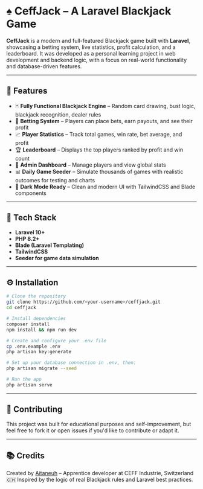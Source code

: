 # ♠️ CeffJack – A Laravel Blackjack Game

**CeffJack** is a modern and full-featured Blackjack game built with **Laravel**, showcasing a betting system, live statistics, profit calculation, and a leaderboard. It was developed as a personal learning project in web development and backend logic, with a focus on real-world functionality and database-driven features.

---

## 🚀 Features

- 🃏 **Fully Functional Blackjack Engine** – Random card drawing, bust logic, blackjack recognition, dealer rules
- 💸 **Betting System** – Players can place bets, earn payouts, and see their profit
- 📈 **Player Statistics** – Track total games, win rate, bet average, and profit
- 🏆 **Leaderboard** – Displays the top players ranked by profit and win count
- 🔐 **Admin Dashboard** – Manage players and view global stats
- 📊 **Daily Game Seeder** – Simulate thousands of games with realistic outcomes for testing and charts
- 🌙 **Dark Mode Ready** – Clean and modern UI with TailwindCSS and Blade components

---

## 🧰 Tech Stack

- **Laravel 10+**
- **PHP 8.2+**
- **Blade (Laravel Templating)**
- **TailwindCSS**
- **Seeder for game data simulation**

---

## ⚙️ Installation

```bash
# Clone the repository
git clone https://github.com/<your-username>/ceffjack.git
cd ceffjack

# Install dependencies
composer install
npm install && npm run dev

# Create and configure your .env file
cp .env.example .env
php artisan key:generate

# Set up your database connection in .env, then:
php artisan migrate --seed

# Run the app
php artisan serve
````

---

## 🤝 Contributing

This project was built for educational purposes and self-improvement, but feel free to fork it or open issues if you'd like to contribute or adapt it.

---

## 📚 Credits

Created by [Aitaneuh](https://github.com/Aitaneuh) – Apprentice developer at CEFF Industrie, Switzerland 🇨🇭
Inspired by the logic of real Blackjack rules and Laravel best practices.
